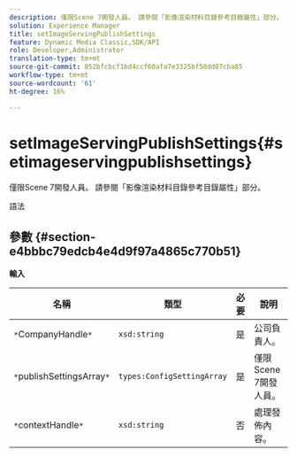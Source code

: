 ```yaml
---
description: 僅限Scene 7開發人員。 請參閱「影像渲染材料目錄參考目錄屬性」部分。
solution: Experience Manager
title: setImageServingPublishSettings
feature: Dynamic Media Classic,SDK/API
role: Developer,Administrator
translation-type: tm+mt
source-git-commit: 052bfcbcf1bd4ccf60afa7e3325bf58dd07cba85
workflow-type: tm+mt
source-wordcount: '61'
ht-degree: 16%

---
```



# setImageServingPublishSettings{#setimageservingpublishsettings}

僅限Scene 7開發人員。 請參閱「影像渲染材料目錄參考目錄屬性」部分。

語法

## 參數 {#section-e4bbbc79edcb4e4d9f97a4865c770b51}

**輸入**

| 名稱 | 類型 | 必要 | 說明 |
|---|---|---|---|
| `*`CompanyHandle`*` | `xsd:string` | 是 | 公司負責人。 |
| `*`publishSettingsArray`*` | `types:ConfigSettingArray` | 是 | 僅限Scene 7開發人員。 |
| `*`contextHandle`*` | `xsd:string` | 否 | 處理發佈內容。 |

